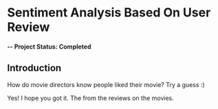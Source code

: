 # Sentiment Analysis Based On User Review

#### -- Project Status: Completed

## Introduction

How do movie directors know people liked their movie? Try a guess :)

Yes! I hope you got it. The from the reviews on the movies.
